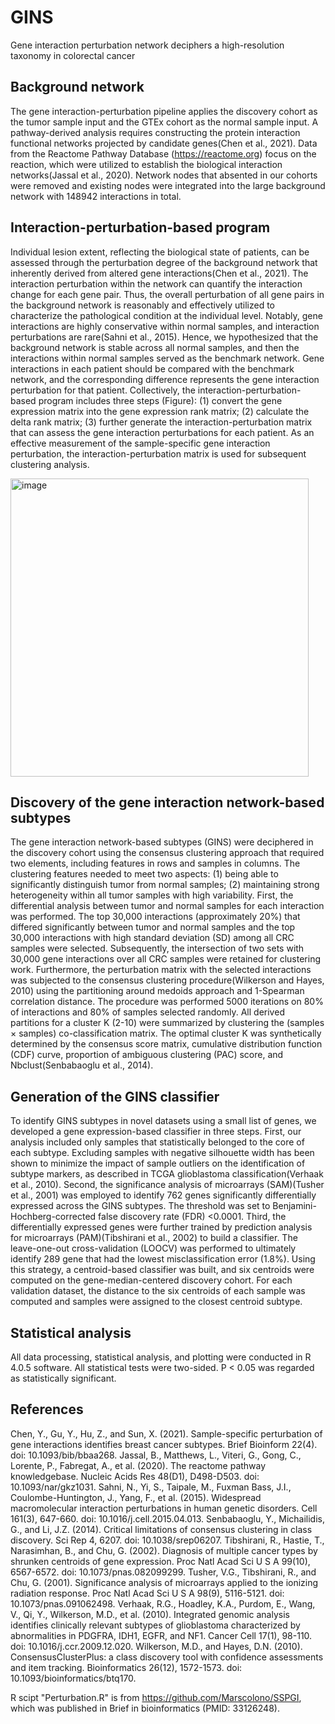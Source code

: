 # GINS
Gene interaction perturbation network deciphers a high-resolution taxonomy in colorectal cancer

## Background network
The gene interaction-perturbation pipeline applies the discovery cohort as the tumor sample input and the GTEx cohort as the normal sample input. A pathway-derived analysis requires constructing the protein interaction functional networks projected by candidate genes(Chen et al., 2021). Data from the Reactome Pathway Database (https://reactome.org) focus on the reaction, which were utilized to establish the biological interaction networks(Jassal et al., 2020). Network nodes that absented in our cohorts were removed and existing nodes were integrated into the large background network with 148942 interactions in total.

## Interaction-perturbation-based program
Individual lesion extent, reflecting the biological state of patients, can be assessed through the perturbation degree of the background network that inherently derived from altered gene interactions(Chen et al., 2021). The interaction perturbation within the network can quantify the interaction change for each gene pair. Thus, the overall perturbation of all gene pairs in the background network is reasonably and effectively utilized to characterize the pathological condition at the individual level. Notably, gene interactions are highly conservative within normal samples, and interaction perturbations are rare(Sahni et al., 2015). Hence, we hypothesized that the background network is stable across all normal samples, and then the interactions within normal samples served as the benchmark network. Gene interactions in each patient should be compared with the benchmark network, and the corresponding difference represents the gene interaction perturbation for that patient. Collectively, the interaction-perturbation-based program includes three steps (Figure): (1) convert the gene expression matrix into the gene expression rank matrix; (2) calculate the delta rank matrix; (3) further generate the interaction-perturbation matrix that can assess the gene interaction perturbations for each patient. As an effective measurement of the sample-specific gene interaction perturbation, the interaction-perturbation matrix is used for subsequent clustering analysis.

<img width="477" alt="image" src="https://user-images.githubusercontent.com/68080738/159143569-c9b6b7d9-2634-4d02-8f6d-6020fc72d92e.png">

## Discovery of the gene interaction network-based subtypes
The gene interaction network-based subtypes (GINS) were deciphered in the discovery cohort using the consensus clustering approach that required two elements, including features in rows and samples in columns. The clustering features needed to meet two aspects: (1) being able to significantly distinguish tumor from normal samples; (2) maintaining strong heterogeneity within all tumor samples with high variability. First, the differential analysis between tumor and normal samples for each interaction was performed. The top 30,000 interactions (approximately 20%) that differed significantly between tumor and normal samples and the top 30,000 interactions with high standard deviation (SD) among all CRC samples were selected. Subsequently, the intersection of two sets with 30,000 gene interactions over all CRC samples were retained for clustering work. Furthermore, the perturbation matrix with the selected interactions was subjected to the consensus clustering procedure(Wilkerson and Hayes, 2010) using the partitioning around medoids approach and 1-Spearman correlation distance. The procedure was performed 5000 iterations on 80% of interactions and 80% of samples selected randomly. All derived partitions for a cluster K (2-10) were summarized by clustering the (samples × samples) co-classification matrix. The optimal cluster K was synthetically determined by the consensus score matrix, cumulative distribution function (CDF) curve, proportion of ambiguous clustering (PAC) score, and Nbclust(Senbabaoglu et al., 2014).

## Generation of the GINS classifier
To identify GINS subtypes in novel datasets using a small list of genes, we developed a gene expression-based classifier in three steps. First, our analysis included only samples that statistically belonged to the core of each subtype. Excluding samples with negative silhouette width has been shown to minimize the impact of sample outliers on the identification of subtype markers, as described in TCGA glioblastoma classification(Verhaak et al., 2010). Second, the significance analysis of microarrays (SAM)(Tusher et al., 2001) was employed to identify 762 genes significantly differentially expressed across the GINS subtypes. The threshold was set to Benjamini-Hochberg-corrected false discovery rate (FDR) <0.0001. Third, the differentially expressed genes were further trained by prediction analysis for microarrays (PAM)(Tibshirani et al., 2002) to build a classifier. The leave-one-out cross-validation (LOOCV) was performed to ultimately identify 289 gene that had the lowest misclassification error (1.8%). Using this strategy, a centroid-based classifier was built, and six centroids were computed on the gene-median-centered discovery cohort. For each validation dataset, the distance to the six centroids of each sample was computed and samples were assigned to the closest centroid subtype.

## Statistical analysis
All data processing, statistical analysis, and plotting were conducted in R 4.0.5 software. All statistical tests were two-sided. P < 0.05 was regarded as statistically significant.

## References
Chen, Y., Gu, Y., Hu, Z., and Sun, X. (2021). Sample-specific perturbation of gene interactions identifies breast cancer subtypes. Brief Bioinform 22(4). doi: 10.1093/bib/bbaa268.
Jassal, B., Matthews, L., Viteri, G., Gong, C., Lorente, P., Fabregat, A., et al. (2020). The reactome pathway knowledgebase. Nucleic Acids Res 48(D1), D498-D503. doi: 10.1093/nar/gkz1031.
Sahni, N., Yi, S., Taipale, M., Fuxman Bass, J.I., Coulombe-Huntington, J., Yang, F., et al. (2015). Widespread macromolecular interaction perturbations in human genetic disorders. Cell 161(3), 647-660. doi: 10.1016/j.cell.2015.04.013.
Senbabaoglu, Y., Michailidis, G., and Li, J.Z. (2014). Critical limitations of consensus clustering in class discovery. Sci Rep 4, 6207. doi: 10.1038/srep06207.
Tibshirani, R., Hastie, T., Narasimhan, B., and Chu, G. (2002). Diagnosis of multiple cancer types by shrunken centroids of gene expression. Proc Natl Acad Sci U S A 99(10), 6567-6572. doi: 10.1073/pnas.082099299.
Tusher, V.G., Tibshirani, R., and Chu, G. (2001). Significance analysis of microarrays applied to the ionizing radiation response. Proc Natl Acad Sci U S A 98(9), 5116-5121. doi: 10.1073/pnas.091062498.
Verhaak, R.G., Hoadley, K.A., Purdom, E., Wang, V., Qi, Y., Wilkerson, M.D., et al. (2010). Integrated genomic analysis identifies clinically relevant subtypes of glioblastoma characterized by abnormalities in PDGFRA, IDH1, EGFR, and NF1. Cancer Cell 17(1), 98-110. doi: 10.1016/j.ccr.2009.12.020.
Wilkerson, M.D., and Hayes, D.N. (2010). ConsensusClusterPlus: a class discovery tool with confidence assessments and item tracking. Bioinformatics 26(12), 1572-1573. doi: 10.1093/bioinformatics/btq170.

R scipt "Perturbation.R" is from https://github.com/Marscolono/SSPGI, which was published in Brief in bioinformatics (PMID: 33126248).

